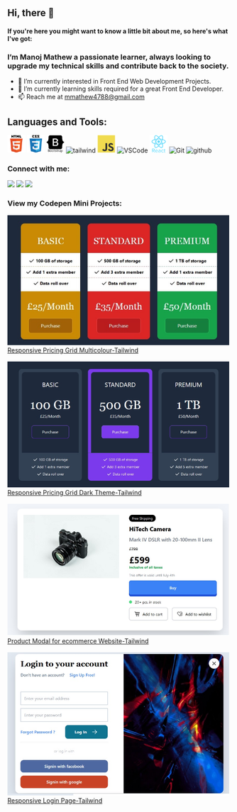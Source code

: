 ## Hi, there 👋 
#### If you're here you might want to know a little bit about me, so here's what I've got:
### I’m Manoj Mathew a passionate learner, always looking to upgrade my technical skills and contribute back to the society.
- 👀 I’m currently interested in Front End Web Development Projects.
- 🌱 I’m currently learning skills required for a great Front End Developer.
- 📫 Reach me at mmathew4788@gmail.com


## Languages and Tools:
<img src="https://raw.githubusercontent.com/devicons/devicon/master/icons/html5/html5-original-wordmark.svg" alt="html5" width="40" height="40"/> <img src="https://raw.githubusercontent.com/devicons/devicon/master/icons/css3/css3-original-wordmark.svg" alt="css3" width="40" height="40"/> <img src="https://raw.githubusercontent.com/devicons/devicon/master/icons/bootstrap/bootstrap-plain-wordmark.svg" alt="bootstrap" width="40" height="40"/> <img src="https://www.vectorlogo.zone/logos/tailwindcss/tailwindcss-icon.svg" alt="tailwind" width="40" height="40"/> <img src="https://raw.githubusercontent.com/devicons/devicon/master/icons/javascript/javascript-original.svg" alt="javascript" width="40" height="40"/> <img src="https://img.icons8.com/fluency/35/000000/visual-studio-code-2019.png" alt="VSCode" width="40" height="40"/> <img src="https://raw.githubusercontent.com/devicons/devicon/master/icons/react/react-original-wordmark.svg" alt="react" width="40" height="40"/> <img src="https://img.icons8.com/color/35/000000/git.png" alt="Git" width="40" height="40"/> <img src="https://img.icons8.com/color/35/000000/github.png" alt="github" width="40" height="40"/>

### Connect with me:

<p align="left">  
<a href="https://uk.linkedin.com/in/manoj-m-27b92a2a?trk=public_profile_publication_contributor-image" target="blank"><img src="https://img.icons8.com/color/35/000000/linkedin.png"/></a>
<a href="https://www.youtube.com/@manojmathew5287" target="blank"><img src="https://img.icons8.com/color/35/000000/youtube-play.png"/></a>
<a href="mailto:mmathew4788@gmail.com" target="blank"><img src="https://img.icons8.com/color/35/000000/gmail.png"/></a>
</p>

### View my Codepen Mini Projects: 
<a href="https://codepen.io/ManojMathew/full/yLEwzMW" target="blank">
<img src="https://github.com/MMathew4788/MMathew4788/blob/main/images/1.jpg"
  alt="Responsive Pricing Grid Multicolour-Tailwind"
  title="Responsive Pricing Grid Multicolour-Tailwind"
  style="width: 500px"><br>
  Responsive Pricing Grid Multicolour-Tailwind</a><br><br>

<a href="https://codepen.io/ManojMathew/full/ZERPKWd" target="blank">
<img src="https://github.com/MMathew4788/MMathew4788/blob/main/images/2.jpg"
  alt="Responsive Pricing Grid Dark Theme-Tailwind"
  title="Responsive Pricing Grid Dark Theme-Tailwind"
  style="width: 500px"><br>
  Responsive Pricing Grid Dark Theme-Tailwind</a><br><br>
  
<a href="https://codepen.io/ManojMathew/full/bGKJeyE" target="blank">
<img src="https://github.com/MMathew4788/MMathew4788/blob/main/images/3.jpg"
  alt="Product Modal for ecommerce Website-Tailwind"
  title="Product Modal for ecommerce Website-Tailwind"
  style="width: 500px"><br>
Product Modal for ecommerce Website-Tailwind</a><br><br>

<a href="https://codepen.io/ManojMathew/full/VwdOvVB" target="blank">
<img src="https://github.com/MMathew4788/MMathew4788/blob/main/images/4.jpg"
  alt="Responsive Login Page-Tailwind"
  title="Responsive Login Page-Tailwind"
  style="width: 500px"><br>
  Responsive Login Page-Tailwind</a>



  
